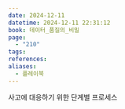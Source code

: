 ```yaml
---
date: 2024-12-11
datetime: 2024-12-11 22:31:12
book: 데이터_품질의_비밀
page:
  - "210"
tags: 
references: 
aliases:
  - 플레이북
---
```

사고에 대응하기 위한 단계별 프로세스